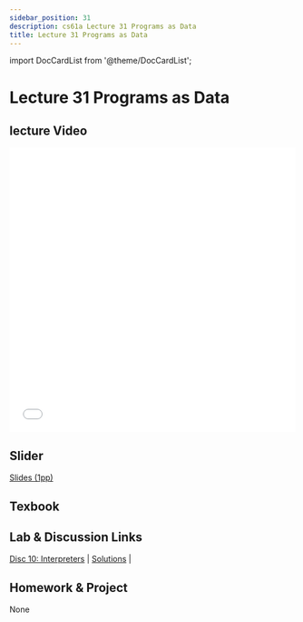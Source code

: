 ```yaml
---
sidebar_position: 31
description: cs61a Lecture 31 Programs as Data
title: Lecture 31 Programs as Data
---
```


import DocCardList from '@theme/DocCardList';


# Lecture 31 Programs as Data
## lecture Video

<iframe src="//player.bilibili.com/player.html?aid=277746636&bvid=BV17c411f78k&cid=1311465503&p=1&high_quality=1&danmaku=0" scrolling="no" border="0" frameborder="no" framespacing="0" allowfullscreen="true" allowfullscreen="allowfullscreen" width="100%" height="500" scrolling="no" frameborder="0" sandbox="allow-top-navigation allow-same-origin allow-forms allow-scripts"> </iframe>

## Slider
[Slides (1pp)](/resource/cs61a/31-Programs_as_Data_1pp.pdf)
## Texbook


## Lab & Discussion Links
[Disc 10: Interpreters](./dis/disc10.md) | [Solutions](./dis/sol-disc10.md) | 

## Homework & Project
None


<DocCardList />

